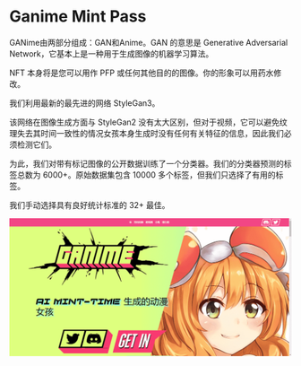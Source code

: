 # Ganime Mint Pass

GANime由两部分组成：GAN和Anime。GAN 的意思是 Generative Adversarial Network，它基本上是一种用于生成图像的机器学习算法。

NFT 本身将是您可以用作 PFP 或任何其他目的的图像。你的形象可以用药水修改。

我们利用最新的最先进的网络 StyleGan3。

该网络在图像生成方面与 StyleGan2 没有太大区别，但对于视频，它可以避免纹理失去其时间一致性的情况女孩本身生成时没有任何有关特征的信息，因此我们必须检测它们。

为此，我们对带有标记图像的公开数据训练了一个分类器。我们的分类器预测的标签总数为 6000+。原始数据集包含 10000 多个标签，但我们只选择了有用的标签。

我们手动选择具有良好统计标准的 32+ 最佳。

![nft](ea7a59f6-02a7-43d9-a626-57b2bc6cb8fd_.png)
